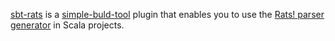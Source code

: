 [sbt-rats](http://sbt-rats.googlecode.com) is a
[simple-buld-tool](https://github.com/harrah/xsbt/) plugin
that enables you to use the
[Rats! parser generator](http://cs.nyu.edu/rgrimm/xtc/rats.html) in
Scala projects.
